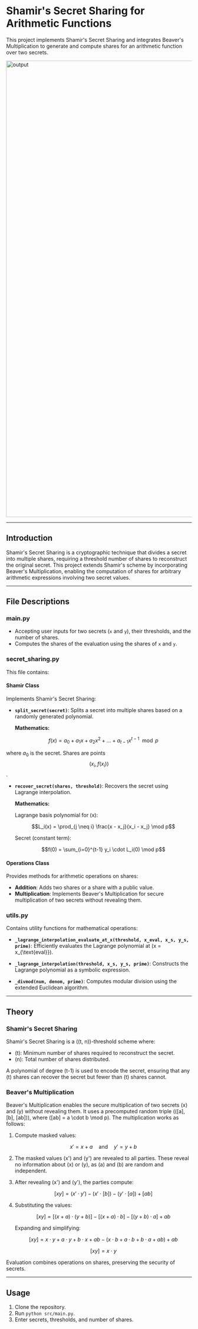 # Shamir's Secret Sharing for Arithmetic Functions

This project implements Shamir's Secret Sharing and integrates Beaver's Multiplication to generate and compute shares for an arithmetic function over two secrets.

<img width="1236" alt="output" src="https://github.com/user-attachments/assets/62a022de-2846-4efd-a4f8-8320b6fcfe7f" />

---

## Introduction

Shamir's Secret Sharing is a cryptographic technique that divides a secret into multiple shares, requiring a threshold number of shares to reconstruct the original secret. This project extends Shamir's scheme by incorporating Beaver's Multiplication, enabling the computation of shares for arbitrary arithmetic expressions involving two secret values.

---

## File Descriptions

### main.py

- Accepting user inputs for two secrets (`x` and `y`), their thresholds, and the number of shares.
- Computes the shares of the evaluation using the shares of `x` and `y`.

### secret_sharing.py

This file contains:

#### **Shamir Class**

Implements Shamir's Secret Sharing:
- **`split_secret(secret)`**: Splits a secret into multiple shares based on a randomly generated polynomial.
  
  **Mathematics:**
  ```math
  f(x) = a_0 + a_1x + a_2x^2 + \ldots + a_{t-1}x^{t-1} \mod p
  
where $a_0$ is the secret. Shares are points $$(x_i, f(x_i))$$.

- **`recover_secret(shares, threshold)`**: Recovers the secret using Lagrange interpolation.
  
  **Mathematics:**
  
  Lagrange basis polynomial for \(x\):
  ```math
  L_i(x) = \prod_{j \neq i} \frac{x - x_j}{x_i - x_j} \mod p
  ```
  Secret (constant term):
  ```math
  f(0) = \sum_{i=0}^{t-1} y_i \cdot L_i(0) \mod p
  ```

#### **Operations Class**

Provides methods for arithmetic operations on shares:
- **Addition**: Adds two shares or a share with a public value.
- **Multiplication**: Implements Beaver's Multiplication for secure multiplication of two secrets without revealing them.

### utils.py

Contains utility functions for mathematical operations:
- **`_lagrange_interpolation_evaluate_at_x(threshold, x_eval, x_s, y_s, prime)`**:
  Efficiently evaluates the Lagrange polynomial at \(x = x_{\text{eval}}\).

- **`_lagrange_interpolation(threshold, x_s, y_s, prime)`**:
  Constructs the Lagrange polynomial as a symbolic expression.

- **`_divmod(num, denom, prime)`**:
  Computes modular division using the extended Euclidean algorithm.

---

## Theory

### Shamir's Secret Sharing

Shamir's Secret Sharing is a \((t, n)\)-threshold scheme where:
- \(t\): Minimum number of shares required to reconstruct the secret.
- \(n\): Total number of shares distributed.

A polynomial of degree \(t-1\) is used to encode the secret, ensuring that any \(t\) shares can recover the secret but fewer than \(t\) shares cannot.

### Beaver's Multiplication

Beaver's Multiplication enables the secure multiplication of two secrets \(x\) and \(y\) without revealing them. It uses a precomputed random triple \(([a], [b], [ab])\), where \([ab] = a \cdot b \mod p\). The multiplication works as follows:

1. Compute masked values:
   ```math
   x' = x + a \quad \text{and} \quad y' = y + b
   ```

2. The masked values \(x'\) and \(y'\) are revealed to all parties. These reveal no information about \(x\) or \(y\), as \(a\) and \(b\) are random and independent.

3. After revealing \(x'\) and \(y'\), the parties compute:
   ```math
   [xy] = (x' \cdot y') - (x' \cdot [b]) - (y' \cdot [a]) + [ab]
   ```

4. Substituting the values:
   ```math
   [xy] = [(x + a) \cdot (y + b)] - [(x + a) \cdot b] - [(y + b) \cdot a] + ab
   ```

   Expanding and simplifying:
   ```math
   [xy] = x \cdot y + a \cdot y + b \cdot x + ab - (x \cdot b + a \cdot b + b \cdot a + ab) + ab
   ```

   ```math
   [xy] = x \cdot y
   ```

Evaluation combines operations on shares, preserving the security of secrets.

---

## Usage

1. Clone the repository.
2. Run `python src/main.py`.
3. Enter secrets, thresholds, and number of shares.

